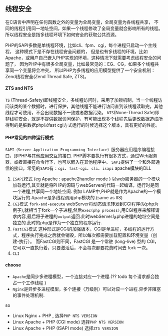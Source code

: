## 线程安全

在C语言中声明在任何函数之外的变量为全局变量，全局变量为各线程共享，
不同的线程引用同一地址空间，如果一个线程修改了全局变量就会影响所有的线程。
所以线程安全是指多线程环境下如何安全的获取公共资源。

PHP的SAPI多数是单线程环境，比如cli、fpm、cgi，每个进程只启动一个主线程，
这种模式下是不存在线程安全问题的，
但是也有多线程的环境，比如Apache，或用户自己嵌入PHP实现的环境，这种情况下就需要考虑线程安全的问题了，
因为PHP中有很多全局变量，比如最常见的：EG、CG，如果多个线程共享同一个变量将会冲突，
所以PHP为多线程的应用模型提供了一个安全机制：Zend线程安全(Zend Thread Safe, ZTS)。


#### ZTS and NTS  

`TS` (Thread-Safety)即线程安全，多线程访问时，采用了加锁机制，当一个线程访问该类的某个数据时，进行保护，其他线程不能进行访问直到该线程读取完，其他线程才可使用，不会出现数据不一致或者数据污染。
`NTS`(None-Thread Safe)即非线程安全，就是不提供数据访问保护，有可能出现多个线程先后更改数据造成所得到的是脏数据php以fast cgi方式运行的时候选择这个版本，具有更好的性能。

#### PHP常见的四种运行模式

`SAPI（Server Application Programming Interface）`服务器应用程序编程接口，即PHP与其他应用交互的接口.
PHP脚本要执行有很多方式，通过Web服务器，或者直接在命令行下，也可以嵌入在其他程序中。
`SAPI`提供了一个和外部通信的接口，常见的`SAPI`有：`cgi`、`fast-cgi`、`cli`、`isapi` apache模块的DLL
 
 1. `ISAPI`模式 (eg Apache : apache2handler mode ) 以web服务器的一个模块加载运行,其实就是将PHP的源码与webServer的代码一起编译，运行时是同一个进程,共享同一个地址空间. 例如 LAMP中,PHP就是作为Apache的一个模块运行的.Apache是多线程调用php模块的.(same as IIS)
 1. `CGI`模式  `fork-and-execute` webServer将动态请求转发到CGI程序(以php为例子),就相当于fork一个子进程,然后`exec(php process)`,用CGI程序来解释请求内容,最后将子进程的`output`返回.此时webServer与php进程的地址空间是独立的.此时的php是作为一个独立的程序运行.
 1. `FastCGI`模式 这种形式是CGI的加强版本，CGI是单进程，多线程的运行方式，程序执行完成之后就会销毁，所以每次都需要加载配置和环境变量（创建-执行）。
   而FastCGI则不同，FastCGI 是一个常驻 (long-live) 型的 CGI，它可以一直执行着，只要激活后，不会每次都要花费时间去 fork 一次。
 1. `CLI`

#### choose 

 - `Apache`是同步多进程模型，一个连接对应一个进程.(?? todo 每个请求都会独占一个工作线程 )
 - `Nginx`是异步多进程模型，多个连接（万级别）可以对应一个进程.异步非阻塞的事件处理机制.

so 

 - Linux Nginx + PHP , 选择`PHP NTS VERSION`
 - Linux Apache + PHP (CGI mode)  选择`PHP NTS VERSION`
 - Linux Apache + PHP (ISAPI mode) 选择`ZTS VERSION`
